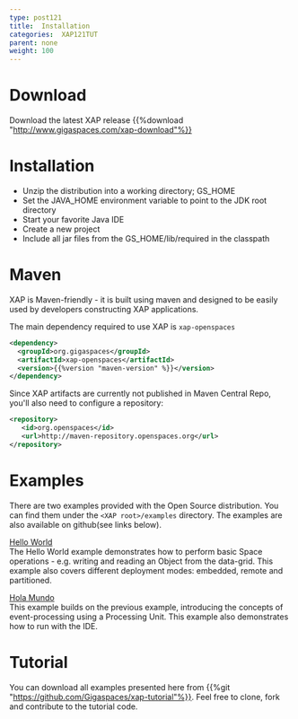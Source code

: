 ```yaml
---
type: post121
title:  Installation
categories:  XAP121TUT
parent: none
weight: 100
---
```


# Download
Download the latest XAP release {{%download "http://www.gigaspaces.com/xap-download"%}}<br>

# Installation
- Unzip the distribution into a working directory; GS_HOME<br>
- Set the JAVA_HOME environment variable to point to the JDK root directory<br>
- Start your favorite Java IDE<br>
- Create a new project<br>
- Include all jar files from the GS_HOME/lib/required in the classpath<br>


# Maven
 
XAP is Maven-friendly - it is built using maven and designed to be easily used by developers constructing XAP applications.  
  
  
The main dependency required to use XAP is `xap-openspaces`
 
 ```xml
 <dependency>
   <groupId>org.gigaspaces</groupId>
   <artifactId>xap-openspaces</artifactId>
   <version>{{%version "maven-version" %}}</version>
 </dependency>
 ```
 
 Since XAP artifacts are currently not published in Maven Central Repo, you'll also need to configure a repository:
 
 ```xml
 <repository>
    <id>org.openspaces</id>
    <url>http://maven-repository.openspaces.org</url>
 </repository>
 ```
 
#  Examples

There are two examples provided with the Open Source distribution. You can find them under the `<XAP root>/examples` directory. The examples are also available on github(see links below).


[Hello World](https://github.com/xap/xap/tree/master/xap-examples/hello-world)<br>
The Hello World example demonstrates how to perform basic Space operations - e.g. writing and reading an Object from the data-grid.
This example also covers different deployment modes: embedded, remote and partitioned.  

[Hola Mundo](https://github.com/xap/xap/tree/master/xap-examples/hola-mundo)   <br>
This example builds on the previous example, introducing the concepts of event-processing using a Processing Unit.
This example also demonstrates how to run with the IDE.  
 
 
 

 
# Tutorial 
You can download all examples presented here from {{%git "https://github.com/Gigaspaces/xap-tutorial"%}}. Feel free to clone, fork and contribute to the tutorial code.

